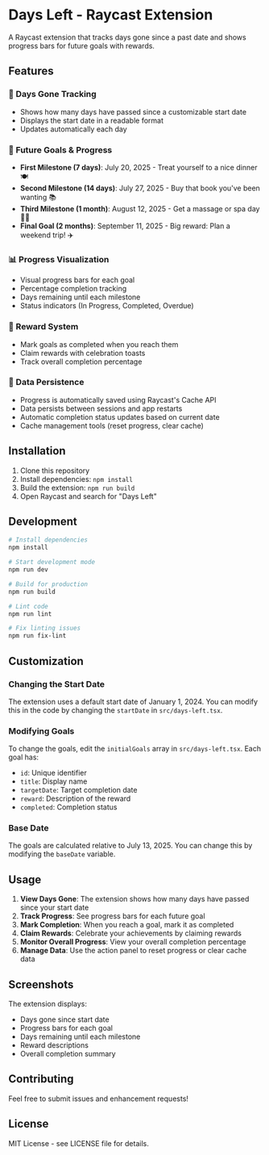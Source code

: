 # Days Left - Raycast Extension

A Raycast extension that tracks days gone since a past date and shows progress bars for future goals with rewards.

## Features

### 📅 Days Gone Tracking

- Shows how many days have passed since a customizable start date
- Displays the start date in a readable format
- Updates automatically each day

### 🎯 Future Goals & Progress

- **First Milestone (7 days)**: July 20, 2025 - Treat yourself to a nice dinner 🍽️
- **Second Milestone (14 days)**: July 27, 2025 - Buy that book you've been wanting 📚
- **Third Milestone (1 month)**: August 12, 2025 - Get a massage or spa day 💆‍♀️
- **Final Goal (2 months)**: September 11, 2025 - Big reward: Plan a weekend trip! ✈️

### 📊 Progress Visualization

- Visual progress bars for each goal
- Percentage completion tracking
- Days remaining until each milestone
- Status indicators (In Progress, Completed, Overdue)

### 🎁 Reward System

- Mark goals as completed when you reach them
- Claim rewards with celebration toasts
- Track overall completion percentage

### 💾 Data Persistence

- Progress is automatically saved using Raycast's Cache API
- Data persists between sessions and app restarts
- Automatic completion status updates based on current date
- Cache management tools (reset progress, clear cache)

## Installation

1. Clone this repository
2. Install dependencies: `npm install`
3. Build the extension: `npm run build`
4. Open Raycast and search for "Days Left"

## Development

```bash
# Install dependencies
npm install

# Start development mode
npm run dev

# Build for production
npm run build

# Lint code
npm run lint

# Fix linting issues
npm run fix-lint
```

## Customization

### Changing the Start Date

The extension uses a default start date of January 1, 2024. You can modify this in the code by changing the `startDate` in `src/days-left.tsx`.

### Modifying Goals

To change the goals, edit the `initialGoals` array in `src/days-left.tsx`. Each goal has:

- `id`: Unique identifier
- `title`: Display name
- `targetDate`: Target completion date
- `reward`: Description of the reward
- `completed`: Completion status

### Base Date

The goals are calculated relative to July 13, 2025. You can change this by modifying the `baseDate` variable.

## Usage

1. **View Days Gone**: The extension shows how many days have passed since your start date
2. **Track Progress**: See progress bars for each future goal
3. **Mark Completion**: When you reach a goal, mark it as completed
4. **Claim Rewards**: Celebrate your achievements by claiming rewards
5. **Monitor Overall Progress**: View your overall completion percentage
6. **Manage Data**: Use the action panel to reset progress or clear cache data

## Screenshots

The extension displays:

- Days gone since start date
- Progress bars for each goal
- Days remaining until each milestone
- Reward descriptions
- Overall completion summary

## Contributing

Feel free to submit issues and enhancement requests!

## License

MIT License - see LICENSE file for details.
